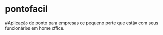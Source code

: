 # pontofacil

#Aplicação de ponto para empresas de pequeno porte que estão com seus funcionários em home office.
